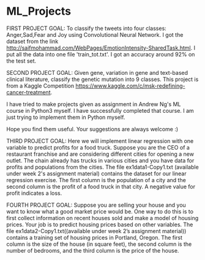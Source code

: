 # ML_Projects

FIRST PROJECT GOAL: To classify the tweets into four classes: Anger,Sad,Fear and Joy using Convolutional Neural Network.
I got the dataset from the link http://saifmohammad.com/WebPages/EmotionIntensity-SharedTask.html. I put all the data into one file 'train_tot.txt'. I got an accuracy around 92% on the test set.

SECOND PROJECT GOAL: Given gene, variation in gene and text-based clinical literature, classify the genetic mutation into 9 classes. This project is from a Kaggle Competition https://www.kaggle.com/c/msk-redefining-cancer-treatment.

I have tried to make projects given as assignment in Andrew Ng's ML course in Python3 myself. I have successfully completed that course. I am just trying to implement them in Python myself.

Hope you find them useful. Your suggestions are always welcome :)

THIRD PROJECT GOAL: Here we will implement linear regression with one variable to predict profits for a food truck. Suppose you are the CEO of a restaurant franchise and are considering different cities for opening a new outlet. The chain already has trucks in various cities and you have data for profits and populations from the cities.
The file ex1data1-Copy1.txt (available under week 2's assignment material) contains the dataset for our linear regression exercise. The first column is the population of a city and the second column is the profit of a food truck in that city. A negative value for profit indicates a loss.

FOURTH PROJECT GOAL: Suppose you are selling your house and you want to know what a good market price would be. One way to do this is to first collect information on recent houses sold and make a model of housing prices. Your job is to predict housing prices based on other variables.
The file ex1data2-Copy1.txt((available under week 2’s assignment material)) contains a training set of housing prices in Portland, Oregon. The first column is the size of the house (in square feet), the second column is the number of bedrooms, and the third column is the price of the house.
